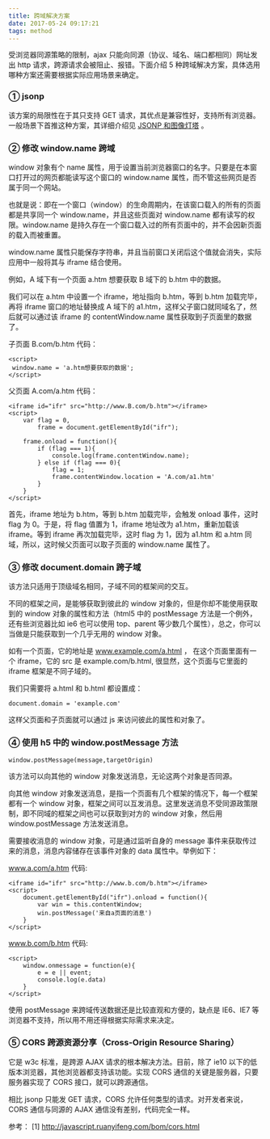```yaml
---
title: 跨域解决方案
date: 2017-05-24 09:17:21
tags: method
---
```


受浏览器同源策略的限制，ajax 只能向同源（协议、域名、端口都相同）网址发出 http 请求，跨源请求会被阻止、报错。下面介绍 5 种跨域解决方案，具体选用哪种方案还需要根据实际应用场景来确定。

<!-- more -->

### ① jsonp

该方案的局限性在于其只支持 GET 请求，其优点是兼容性好，支持所有浏览器。一般场景下首推这种方案，其详细介绍见 [JSONP 和图像灯塔](http://nanchao.win/2016/12/28/jsonp-beacon/) 。

### ② 修改 window.name 跨域

window 对象有个 name 属性，用于设置当前浏览器窗口的名字。只要是在本窗口打开过的网页都能读写这个窗口的 window.name 属性，而不管这些网页是否属于同一个网站。

也就是说：即在一个窗口（window）的生命周期内，在该窗口载入的所有的页面都是共享同一个 window.name，并且这些页面对 window.name 都有读写的权限。window.name 是持久存在一个窗口载入过的所有页面中的，并不会因新页面的载入而被重置。

window.name 属性只能保存字符串，并且当前窗口关闭后这个值就会消失，实际应用中一般将其与 iframe 结合使用。

例如，A 域下有一个页面 a.htm 想要获取 B 域下的 b.htm 中的数据。

我们可以在 a.htm 中设置一个 iframe，地址指向 b.htm，等到 b.htm 加载完毕，再将 iframe 窗口的地址替换成 A 域下的 a1.htm，这样父子窗口就同域名了，然后就可以通过该 iframe 的 contentWindow.name 属性获取到子页面里的数据了。

子页面 B.com/b.htm 代码：

```
<script>
 window.name = 'a.htm想要获取的数据';
</script>
```

父页面 A.com/a.htm 代码：

```
<iframe id="ifr" src="http://www.B.com/b.htm"></iframe>
<script>
    var flag = 0,
        frame = document.getElementById("ifr");

    frame.onload = function(){
        if (flag === 1){
            console.log(frame.contentWindow.name);
        } else if (flag === 0){
            flag = 1;
            frame.contentWindow.location = 'A.com/a1.htm'
        }
    }
</script>
```

首先，iframe 地址为 b.htm，等到 b.htm 加载完毕，会触发 onload 事件，这时 flag 为 0。于是，将 flag 值置为 1，iframe 地址改为 a1.htm，重新加载该 iframe。等到 iframe 再次加载完毕，这时 flag 为 1，因为 a1.htm 和 a.htm 同域，所以，这时候父页面可以取子页面的 window.name 属性了。

### ③ 修改 document.domain 跨子域

该方法只适用于顶级域名相同，子域不同的框架间的交互。

不同的框架之间，是能够获取到彼此的 window 对象的，但是你却不能使用获取到的 window 对象的属性和方法（html5 中的 postMessage 方法是一个例外，还有些浏览器比如 ie6 也可以使用 top、parent 等少数几个属性），总之，你可以当做是只能获取到一个几乎无用的 window 对象。

如有一个页面，它的地址是 www.example.com/a.html  ， 在这个页面里面有一个 iframe，它的 src 是 example.com/b.html, 很显然，这个页面与它里面的 iframe 框架是不同子域的。

我们只需要将 a.html 和 b.html 都设置成：

```
document.domain = 'example.com'
```

这样父页面和子页面就可以通过 js 来访问彼此的属性和对象了。

### ④ 使用 h5 中的 window.postMessage 方法

```
window.postMessage(message,targetOrigin) 
```

该方法可以向其他的 window 对象发送消息，无论这两个对象是否同源。

向其他 window 对象发送消息，是指一个页面有几个框架的情况下，每一个框架都有一个 window 对象，框架之间可以互发消息。这里发送消息不受同源政策限制，即不同域的框架之间也可以获取到对方的 window 对象，然后用 window.postMessage 方法发送消息。

需要接收消息的 window 对象，可是通过监听自身的 message 事件来获取传过来的消息，消息内容储存在该事件对象的 data 属性中。举例如下：

www.a.com/a.htm 代码:

```
<iframe id="ifr" src="http://www.b.com/b.htm"></iframe>
<script>
    document.getElementById("ifr").onload = function(){
        var win = this.contentWindow;
        win.postMessage('来自a页面的消息')
    }
</script>

```

www.b.com/b.htm 代码:

```
<script>
    window.onmessage = function(e){
        e = e || event;
        console.log(e.data)
    }
</script>
```

使用 postMessage 来跨域传送数据还是比较直观和方便的，缺点是 IE6、IE7 等浏览器不支持，所以用不用还得根据实际需求来决定。

### ⑤ CORS 跨源资源分享（Cross-Origin Resource Sharing）

它是 w3c 标准，是跨源 AJAX 请求的根本解决方法。目前，除了 ie10 以下的低版本浏览器，其他浏览器都支持该功能。实现 CORS 通信的关键是服务器，只要服务器实现了 CORS 接口，就可以跨源通信。

相比 jsonp 只能发 GET 请求，CORS 允许任何类型的请求。对开发者来说，CORS 通信与同源的 AJAX 通信没有差别，代码完全一样。





参考：
[1] http://javascript.ruanyifeng.com/bom/cors.html